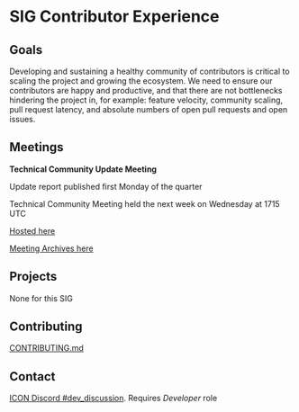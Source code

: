 
# SIG Contributor Experience

## Goals

Developing and sustaining a healthy community of contributors is critical to scaling the project and growing the ecosystem. We need to ensure our contributors are happy and productive, and that there are not bottlenecks hindering the project in, for example: feature velocity, community scaling, pull request latency, and absolute numbers of open pull requests and open issues.

## Meetings

**Technical Community Update Meeting**

Update report published first Monday of the quarter

Technical Community Meeting held the next week on Wednesday at 1715 UTC

[Hosted here](https://discord.com/channels/880651922682560582/1007680403861164072)

[Meeting Archives here](https://www.youtube.com/playlist?list=PLV_LTOH3l7ItpWoTljqR_P1_eBSS6js_S)

## Projects

None for this SIG

## Contributing

[CONTRIBUTING.md](../../CONTRIBUTING.md)

## Contact

[ICON Discord #dev_discussion](https://discord.com/channels/880651922682560582/898256107653464095). Requires *Developer* role